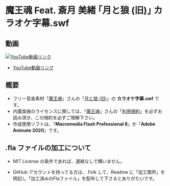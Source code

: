 魔王魂 Feat. 斎月 美緒 ｢月と狼 (旧)｣ カラオケ字幕.swf
====


## 動画

[![YouTube動画リンク](https://img.youtube.com/vi/GItW-7GkUuE/mqdefault.jpg)](https://www.youtube.com/watch?v=GItW-7GkUuE)
- [YouTube動画リンク](https://www.youtube.com/watch?v=GItW-7GkUuE)

## 概要

- フリー音楽素材「[魔王魂](https://maoudamashii.jokersounds.com/)」さんの「[月と狼 (旧)](https://maoudamashii.jokersounds.com/archives/song_mio_tsuki_to_okami.html)」の **カラオケ字幕.swf** です。
- 内蔵楽曲のライセンスに関しては、「[魔王魂](https://maoudamashii.jokersounds.com/)」さんの「[利用規約](https://maoudamashii.jokersounds.com/music_rule.html)」を必ずお読み頂き、この規約を必ずご理解下さい。
- 作成使用ソフトは、「**Macromedia Flash Professional 8**」か「**Adobe Animate 2020**」です。

## .fla ファイルの加工について
- MIT License の条件であれば、連絡なしで構いません。

- GitHub アカウントを持ってる方は、 Folk して、Readme に「加工箇所」を明記し「加工済みのFlaファイル」を配布して下さるとありがたいです。


